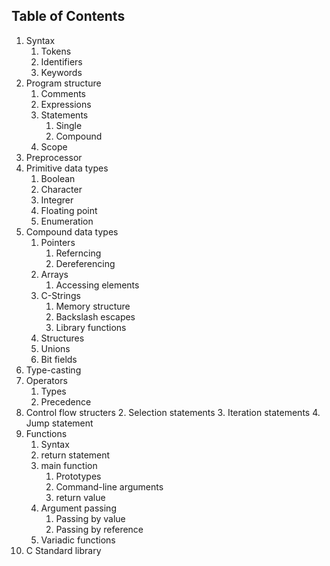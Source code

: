 Table of Contents
-------------------
1. Syntax
   1. Tokens
   3. Identifiers
   4. Keywords
2. Program structure
   1. Comments
   2. Expressions
   4. Statements
      1. Single
      2. Compound
   5. Scope
3. Preprocessor
4. Primitive data types
    1. Boolean
    2. Character
    3. Integrer
    4. Floating point
    5. Enumeration
5. Compound data types
   1. Pointers
      1. Referncing
      2. Dereferencing
   2. Arrays
      1. Accessing elements
   3. C-Strings
      1. Memory structure
      2. Backslash escapes
      3. Library functions
   4. Structures
   5. Unions
   6. Bit fields
6. Type-casting
7. Operators
   1. Types
   2. Precedence
8. Control flow structers
   2. Selection statements
   3. Iteration statements
   4. Jump statement
9. Functions
   1. Syntax
   2. return statement
   3. main function
      1. Prototypes
      2. Command-line arguments
      3. return value
   4. Argument passing
      1. Passing by value
      2. Passing by reference
   5. Variadic functions
10. C Standard library
